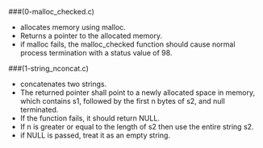 ###(0-malloc_checked.c)

- allocates memory using malloc.
- Returns a pointer to the allocated memory.
- if malloc fails, the malloc_checked function should cause normal process termination with a status value of 98.


###(1-string_nconcat.c)

- concatenates two strings.
- The returned pointer shall point to a newly allocated space in memory, which contains s1, followed by the first n bytes of s2, and null terminated.
- If the function fails, it should return NULL.
- If n is greater or equal to the length of s2 then use the entire string s2.
- if NULL is passed, treat it as an empty string.
